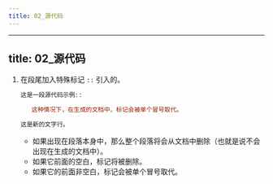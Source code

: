 ```yaml
---
title: 02_源代码
---
```

---
title: 02_源代码
---

1. 在段尾加入特殊标记 `::` 引入的。

   ```rst
   这是一段源代码示例::

      这种情况下，在生成的文档中，标记会被单个冒号取代。

   这是新的文字行。
   ```

   - 如果出现在段落本身中，那么整个段落将会从文档中删除（也就是说不会出现在生成的文档中）。
   - 如果它前面的空白，标记将被删除。
   - 如果它的前面非空白，标记会被单个冒号取代。
